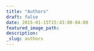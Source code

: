 ```yaml
---
title: "Authors"
draft: false
date: 2015-01-15T15:43:00-04:00
featured_image_path:
description:
_slug: authors
---
```


